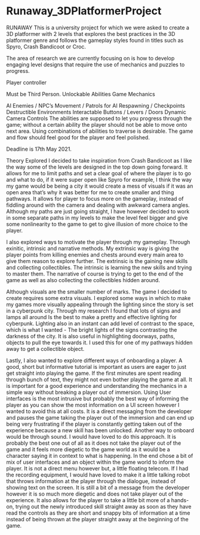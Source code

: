 # Runaway_3DPlatformerProject

RUNAWAY
This is a university project for which we were asked to create a 3D platformer with 2 levels that explores the best practices in the 3D platformer genre and follows the gameplay styles found in titles such as Spyro, Crash Bandicoot or Croc.

The area of research we are currently focusing on is how to develop engaging level designs that require the use of mechanics and puzzles to progress.

Player controller

Must be Third Person.
Unlockable Abilities
Game Mechanics

AI Enemies / NPC’s
Movement / Patrols for AI
Respawning / Checkpoints
Destructible Environments
Interactable Buttons / Levers / Doors
Dynamic Camera Controls
The abilities are supposed to let you progress through the game; without a certain ability the player should not be able to move onto next area. Using combinations of abilities to traverse is desirable. The game and flow should feel good for the player and feel polished.

Deadline is 17th May 2021.

Theory Explored
I decided to take inspiration from Crash Bandicoot as I like the way some of the levels are designed in the top down going forward. It allows for me to limit paths and set a clear goal of where the player is to go and what to do, if it were super open like Spyro for example, I think the way my game would be being a city it would create a mess of visuals if it was an open area that’s why it was better for me to create smaller and thing pathways. It allows for player to focus more on the gameplay, instead of fiddling around with the camera and dealing with awkward camera angles. Although my paths are just going straight, I have however decided to work in some separate paths in my levels to make the level feel bigger and give some nonlinearity to the game to get to give illusion of more choice to the player.

I also explored ways to motivate the player through my gameplay. Through exinitic, intrinsic and narrative methods. My extrinsic way is giving the player points from killing enemies and chests around every main area to give them reason to explore further. The extrinsic is the gaining new skills and collecting collectibles. The intrinsic is learning the new skills and trying to master them. The narrative of course is trying to get to the end of the game as well as also collecting the collectibles hidden around.

Although visuals are the smaller number of marks. The game I decided to create requires some extra visuals.  I explored some ways in which to make my games more visually appealing through the lighting since the story is set in a cyberpunk city. Through my research I found that lots of signs and lamps all around Is the best to make a pretty and effective lighting for cyberpunk. Lighting also in an instant can add level of contrast to the space, which is what I wanted - The bright lights of the signs contrasting the darkness of the city. It is also useful in highlighting doorways, paths, objects to pull the eye towards it. I used this for one of my pathways hidden away to get a collectible object.

Lastly, I also wanted to explore different ways of onboarding a player. A good, short but informative tutorial is important as users are eager to just get straight into playing the game. If the first minutes are spent reading through bunch of text, they might not even bother playing the game at all. It is important for a good experience and understanding the mechanics in a simple way without breaking a player out of immersion. Using User interfaces is the most intrusive but probably the best way of informing the player as you can show the most information on a UI screen however I wanted to avoid this at all costs. It is a direct messaging from the developer and pauses the game taking the player out of the immersion and can end up being very frustrating if the player is constantly getting taken out of the experience because a new skill has been unlocked. Another way to onboard would be through sound. I would have loved to do this approach. It is probably the best one out of all as it does not take the player out of the game and it feels more diegetic to the game world as it would be a character saying it in context to what is happening. In the end chose a bit of mix of user interfaces and an object within the game world to inform the player. It is not a direct menu however but, a little floating telecom. If I had the recording equipment, I would have loved to make it a little talking robot that throws information at the player through the dialogue, instead of showing text on the screen. It is still a bit of a message from the developer however it is so much more diegetic and does not take player out of the experience. It also allows for the player to take a little bit more of a hands-on, trying out the newly introduced skill straight away as soon as they have read the controls as they are short and snappy bits of information at a time instead of being thrown at the player straight away at the beginning of the game.
